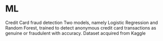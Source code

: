 # ML
Credit Card fraud detection
Two models, namely Logistic Regression and Random Forest, trained to detect anonymous credit card transactions as genuine or fraudulent with accuracy.
Dataset acquired from Kaggle
